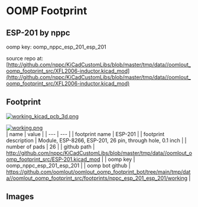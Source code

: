 # OOMP Footprint  
## ESP-201  by nppc  
  
oomp key: oomp_nppc_esp_201_esp_201  
  
source repo at: [http://github.com/nppc/KiCadCustomLibs/blob/master/tmp/data//oomlout_oomp_footprint_src/XFL2006-inductor.kicad_mod](http://github.com/nppc/KiCadCustomLibs/blob/master/tmp/data//oomlout_oomp_footprint_src/XFL2006-inductor.kicad_mod)  
## Footprint  
  
[![working_kicad_pcb_3d.png](working_kicad_pcb_3d_600.png)](working_kicad_pcb_3d.png)  
  
[![working.png](working_600.png)](working.png)  
| name | value | 
| --- | --- | 
| footprint name | ESP-201 | 
| footprint description | Module, ESP-8266, ESP-201, 26 pin, through hole, 0.1 inch | 
| number of pads | 26 | 
| github path | http://github.com/nppc/KiCadCustomLibs/blob/master/tmp/data//oomlout_oomp_footprint_src/ESP-201.kicad_mod | 
| oomp key | oomp_nppc_esp_201_esp_201 | 
| oomp bot github | https://github.com/oomlout/oomlout_oomp_footprint_bot/tree/main/tmp/data//oomlout_oomp_footprint_src/footprints/nppc_esp_201_esp_201/working | 
## Images  
